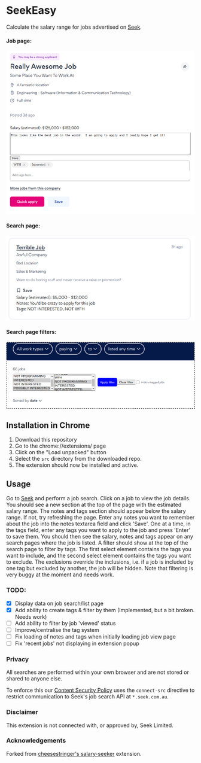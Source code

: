 # SeekEasy

Calculate the salary range for jobs advertised on [Seek](https://seek.com.au).

#### Job page:
![Demo - job page](demo.png?raw=true)
#### Search page:
![Demo - search page](demo-search-page.png?raw=true)
#### Search page filters:
![Demo - search page filters](demo-search-page-filters.png?raw=true)


## Installation in Chrome
1. Download this repository
2. Go to the chrome://extensions/ page
3. Click on the "Load unpacked" button
4. Select the `src` directory from the downloaded repo.
5. The extension should now be installed and active.

## Usage
Go to [Seek](https://seek.co.nz) and perform a job search.
Click on a job to view the job details.  
You should see a new section at the top of the page with the estimated salary range.
The notes and tags section should appear below the salary range.  If not, try refreshing the page.
Enter any notes you want to remember about the job into the notes textarea field and click 'Save'.
One at a time, in the tags field, enter any tags you want to apply to the job and press 'Enter' to save them.
You should then see the salary, notes and tags appear on any search pages where the job is listed.
A filter should show at the top of the search page to filter by tags.  The first select element contains the 
tags you want to include, and the second select element contains the tags you want to exclude.  The exclusions 
override the inclusions, i.e. if a job is included by one tag but excluded by another, the job will be hidden. 
Note that filtering is very buggy at the moment and needs work.

### TODO:
- [x] Display data on job search/list page
- [x] Add ability to create tags & filter by them (Implemented, but a bit broken.  Needs work)
- [ ] Add ability to filter by job 'viewed' status
- [ ] Improve/centralise the tag system
- [ ] Fix loading of notes and tags when initially loading job view page
- [ ] Fix 'recent jobs' not displaying in extension popup

### Privacy
All searches are performed within your own browser and are not stored or shared to anyone else.

To enforce this our [Content Security Policy](https://developer.mozilla.org/en-US/docs/Web/HTTP/CSP) uses the `connect-src` directive to restrict communication to Seek's job search API at `*.seek.com.au`.

### Disclaimer

This extension is not connected with, or approved by, Seek Limited.

### Acknowledgements

Forked from [cheesestringer's salary-seeker](https://github.com/cheesestringer/salary-seeker) extension.
